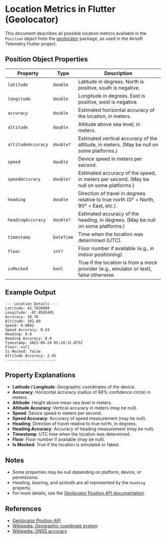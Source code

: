 # Location Metrics in Flutter (Geolocator)

This document describes all possible location metrics available in the `Position` object from the [geolocator](https://pub.dev/packages/geolocator) package, as used in the Airsoft Telemetry Flutter project.

## Position Object Properties

| Property            | Type         | Description                                                                                 |
|---------------------|--------------|---------------------------------------------------------------------------------------------|
| `latitude`          | `double`     | Latitude in degrees. North is positive, south is negative.                                  |
| `longitude`         | `double`     | Longitude in degrees. East is positive, west is negative.                                   |
| `accuracy`          | `double`     | Estimated horizontal accuracy of the location, in meters.                                   |
| `altitude`          | `double`     | Altitude above sea level, in meters.                                                        |
| `altitudeAccuracy`  | `double?`    | Estimated vertical accuracy of the altitude, in meters. (May be null on some platforms.)    |
| `speed`             | `double`     | Device speed in meters per second.                                                          |
| `speedAccuracy`     | `double?`    | Estimated accuracy of the speed, in meters per second. (May be null on some platforms.)     |
| `heading`           | `double`     | Direction of travel in degrees relative to true north (0° = North, 90° = East, etc.).       |
| `headingAccuracy`   | `double?`    | Estimated accuracy of the heading, in degrees. (May be null on some platforms.)             |
| `timestamp`         | `DateTime`   | Time when the location was determined (UTC).                                                |
| `floor`             | `int?`       | Floor number if available (e.g., in indoor positioning).                                    |
| `isMocked`          | `bool`       | True if the location is from a mock provider (e.g., emulator or test), false otherwise.     |

## Example Output

```
--- Location Details ---
Latitude: 42.7836009
Longitude: -87.8565401
Accuracy: 10.70
Altitude: 182.60
Speed: 0.0002
Speed Accuracy: 0.24
Heading: 0.0
Heading Accuracy: 0.0
Timestamp: 2025-06-24 05:24:31.075Z
Floor: null
Is Mocked: false
Altitude Accuracy: 2.45
-----------------------
```

## Property Explanations

- **Latitude / Longitude**: Geographic coordinates of the device.
- **Accuracy**: Horizontal accuracy (radius of 68% confidence circle) in meters.
- **Altitude**: Height above mean sea level in meters.
- **Altitude Accuracy**: Vertical accuracy in meters (may be null).
- **Speed**: Device speed in meters per second.
- **Speed Accuracy**: Accuracy of speed measurement (may be null).
- **Heading**: Direction of travel relative to true north, in degrees.
- **Heading Accuracy**: Accuracy of heading measurement (may be null).
- **Timestamp**: UTC time when the location was determined.
- **Floor**: Floor number if available (may be null).
- **Is Mocked**: True if the location is simulated or faked.

## Notes
- Some properties may be null depending on platform, device, or permissions.
- Heading, bearing, and azimuth are all represented by the `heading` property.
- For more details, see the [Geolocator Position API documentation](https://pub.dev/documentation/geolocator/latest/geolocator/Position-class.html).

## References
- [Geolocator Position API](https://pub.dev/documentation/geolocator/latest/geolocator/Position-class.html)
- [Wikipedia: Geographic coordinate system](https://en.wikipedia.org/wiki/Geographic_coordinate_system)
- [Wikipedia: GNSS accuracy](https://en.wikipedia.org/wiki/Satellite_navigation#Accuracy)
